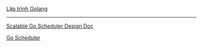 [Lập trình Golang](https://www.youtube.com/playlist?list=PLVDJsRQrTUz5icsxSfKdymhghOtLNFn-k)

---

[Scalable Go Scheduler Design Doc](https://docs.google.com/document/d/1TTj4T2JO42uD5ID9e89oa0sLKhJYD0Y_kqxDv3I3XMw/edit?tab=t.0#heading=h.mmq8lm48qfcw)

[Go Scheduler](https://www.ardanlabs.com/blog/2018/08/scheduling-in-go-part2.html)
